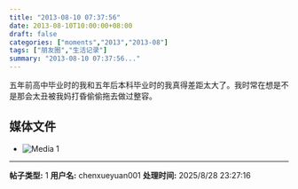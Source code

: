 ```yaml
---
title: "2013-08-10 07:37:56"
date: 2013-08-10T10:00:00+08:00
draft: false
categories: ["moments","2013","2013-08"]
tags: ["朋友圈","生活记录"]
summary: "2013-08-10 07:37:56..."
---
```


五年前高中毕业时的我和五年后本科毕业时的我真得差距太大了。我时常在想是不是那会太丑被我妈打昏偷偷拖去做过整容。

## 媒体文件

- ![Media 1](/Moments/photos/2013-08-10/201308100737560.jpg)

---

**帖子类型:** 1
**用户名:** chenxueyuan001
**处理时间:** 2025/8/28 23:27:16